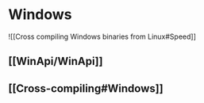 # Windows

![[Cross compiling Windows binaries from Linux#Speed]]

## [[WinApi/WinApi]]

## [[Cross-compiling#Windows]]

